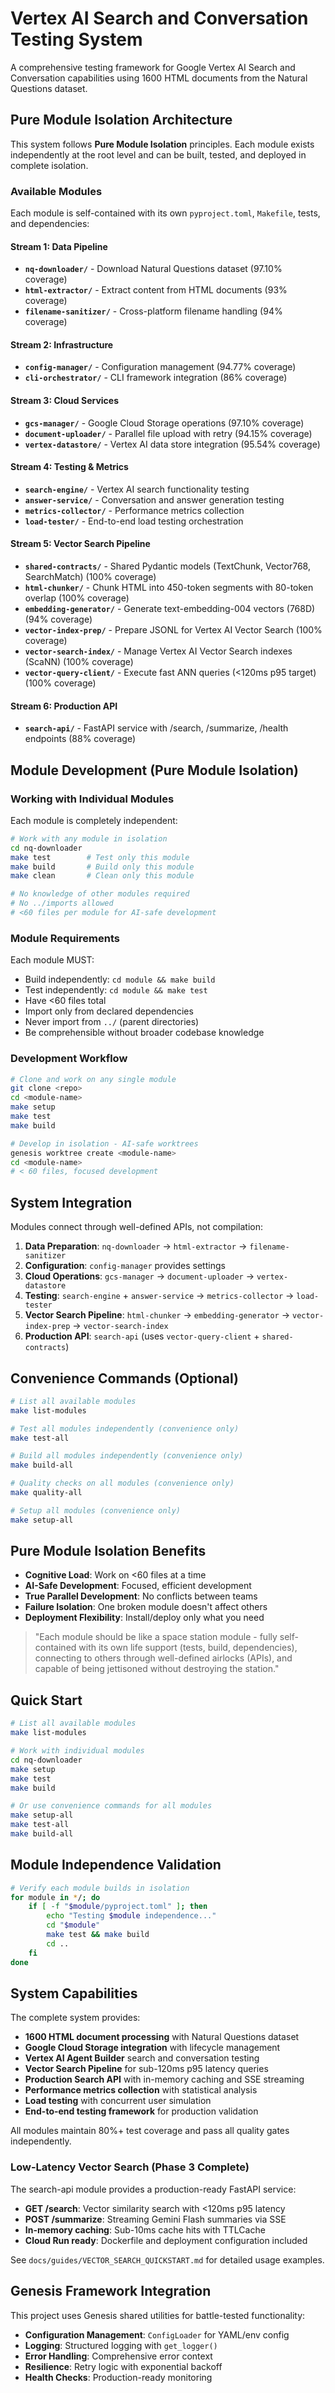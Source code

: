 # Vertex AI Search and Conversation Testing System

A comprehensive testing framework for Google Vertex AI Search and Conversation capabilities using 1600 HTML documents from the Natural Questions dataset.

## Pure Module Isolation Architecture

This system follows **Pure Module Isolation** principles. Each module exists independently at the root level and can be built, tested, and deployed in complete isolation.

### Available Modules

Each module is self-contained with its own `pyproject.toml`, `Makefile`, tests, and dependencies:

#### Stream 1: Data Pipeline
- **`nq-downloader/`** - Download Natural Questions dataset (97.10% coverage)
- **`html-extractor/`** - Extract content from HTML documents (93% coverage)
- **`filename-sanitizer/`** - Cross-platform filename handling (94% coverage)

#### Stream 2: Infrastructure
- **`config-manager/`** - Configuration management (94.77% coverage)
- **`cli-orchestrator/`** - CLI framework integration (86% coverage)

#### Stream 3: Cloud Services
- **`gcs-manager/`** - Google Cloud Storage operations (97.10% coverage)
- **`document-uploader/`** - Parallel file upload with retry (94.15% coverage)
- **`vertex-datastore/`** - Vertex AI data store integration (95.54% coverage)

#### Stream 4: Testing & Metrics
- **`search-engine/`** - Vertex AI search functionality testing
- **`answer-service/`** - Conversation and answer generation testing
- **`metrics-collector/`** - Performance metrics collection
- **`load-tester/`** - End-to-end load testing orchestration

#### Stream 5: Vector Search Pipeline
- **`shared-contracts/`** - Shared Pydantic models (TextChunk, Vector768, SearchMatch) (100% coverage)
- **`html-chunker/`** - Chunk HTML into 450-token segments with 80-token overlap (100% coverage)
- **`embedding-generator/`** - Generate text-embedding-004 vectors (768D) (94% coverage)
- **`vector-index-prep/`** - Prepare JSONL for Vertex AI Vector Search (100% coverage)
- **`vector-search-index/`** - Manage Vertex AI Vector Search indexes (ScaNN) (100% coverage)
- **`vector-query-client/`** - Execute fast ANN queries (<120ms p95 target) (100% coverage)

#### Stream 6: Production API
- **`search-api/`** - FastAPI service with /search, /summarize, /health endpoints (88% coverage)

## Module Development (Pure Module Isolation)

### Working with Individual Modules

Each module is completely independent:

```bash
# Work with any module in isolation
cd nq-downloader
make test        # Test only this module
make build       # Build only this module
make clean       # Clean only this module

# No knowledge of other modules required
# No ../imports allowed
# <60 files per module for AI-safe development
```

### Module Requirements

Each module MUST:
- Build independently: `cd module && make build`
- Test independently: `cd module && make test`
- Have <60 files total
- Import only from declared dependencies
- Never import from `../` (parent directories)
- Be comprehensible without broader codebase knowledge

### Development Workflow

```bash
# Clone and work on any single module
git clone <repo>
cd <module-name>
make setup
make test
make build

# Develop in isolation - AI-safe worktrees
genesis worktree create <module-name>
cd <module-name>
# < 60 files, focused development
```

## System Integration

Modules connect through well-defined APIs, not compilation:

1. **Data Preparation**: `nq-downloader` → `html-extractor` → `filename-sanitizer`
2. **Configuration**: `config-manager` provides settings
3. **Cloud Operations**: `gcs-manager` → `document-uploader` → `vertex-datastore`
4. **Testing**: `search-engine` + `answer-service` → `metrics-collector` → `load-tester`
5. **Vector Search Pipeline**: `html-chunker` → `embedding-generator` → `vector-index-prep` → `vector-search-index`
6. **Production API**: `search-api` (uses `vector-query-client` + `shared-contracts`)

## Convenience Commands (Optional)

```bash
# List all available modules
make list-modules

# Test all modules independently (convenience only)
make test-all

# Build all modules independently (convenience only)
make build-all

# Quality checks on all modules (convenience only)
make quality-all

# Setup all modules (convenience only)
make setup-all
```

## Pure Module Isolation Benefits

- **Cognitive Load**: Work on <60 files at a time
- **AI-Safe Development**: Focused, efficient development
- **True Parallel Development**: No conflicts between teams
- **Failure Isolation**: One broken module doesn't affect others
- **Deployment Flexibility**: Install/deploy only what you need

> "Each module should be like a space station module - fully self-contained with its own life support (tests, build, dependencies), connecting to others through well-defined airlocks (APIs), and capable of being jettisoned without destroying the station."

## Quick Start

```bash
# List all available modules
make list-modules

# Work with individual modules
cd nq-downloader
make setup
make test
make build

# Or use convenience commands for all modules
make setup-all
make test-all
make build-all
```

## Module Independence Validation

```bash
# Verify each module builds in isolation
for module in */; do
    if [ -f "$module/pyproject.toml" ]; then
        echo "Testing $module independence..."
        cd "$module"
        make test && make build
        cd ..
    fi
done
```

## System Capabilities

The complete system provides:
- **1600 HTML document processing** with Natural Questions dataset
- **Google Cloud Storage integration** with lifecycle management
- **Vertex AI Agent Builder** search and conversation testing
- **Vector Search Pipeline** for sub-120ms p95 latency queries
- **Production Search API** with in-memory caching and SSE streaming
- **Performance metrics collection** with statistical analysis
- **Load testing** with concurrent user simulation
- **End-to-end testing framework** for production validation

All modules maintain 80%+ test coverage and pass all quality gates independently.

### Low-Latency Vector Search (Phase 3 Complete)

The search-api module provides a production-ready FastAPI service:
- **GET /search**: Vector similarity search with <120ms p95 latency
- **POST /summarize**: Streaming Gemini Flash summaries via SSE
- **In-memory caching**: Sub-10ms cache hits with TTLCache
- **Cloud Run ready**: Dockerfile and deployment configuration included

See `docs/guides/VECTOR_SEARCH_QUICKSTART.md` for detailed usage examples.

## Genesis Framework Integration

This project uses Genesis shared utilities for battle-tested functionality:
- **Configuration Management**: `ConfigLoader` for YAML/env config
- **Logging**: Structured logging with `get_logger()`
- **Error Handling**: Comprehensive error context
- **Resilience**: Retry logic with exponential backoff
- **Health Checks**: Production-ready monitoring
